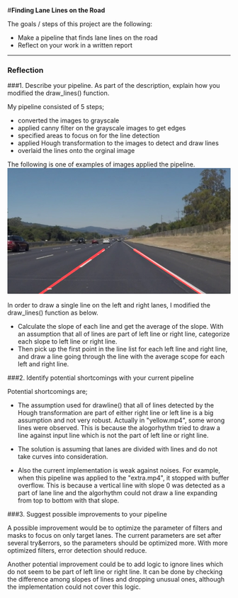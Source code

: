 #**Finding Lane Lines on the Road**

The goals / steps of this project are the following:
* Make a pipeline that finds lane lines on the road
* Reflect on your work in a written report


[//]: # (Image References)

[image1]: ./output/solidWhiteRight_output.jpg  "PipelineApplied"

---

### Reflection

###1. Describe your pipeline. As part of the description, explain how you modified the draw_lines() function.

My pipeline consisted of 5 steps; 
* converted the images to grayscale
* applied canny filter on the grayscale images to get edges
* specified areas to focus on for the line detection
* applied Hough transformation to the images to detect and draw lines
* overlaid the lines onto the orginal image 

The following is one of examples of images applied the pipeline.
![alt text][image1]

In order to draw a single line on the left and right lanes, I modified the draw_lines() function as below.
* Calculate the slope of each line and get the average of the slope. With an assumption that all of lines are part of left line or right line, categorize each slope to left line or right line.
* Then pick up the first point in the line list for each left line and right line, and draw a line going through the line with the average scope for each left and right line.


###2. Identify potential shortcomings with your current pipeline

Potential shortcomings are;
* The assumption used for drawline() that all of lines detected by the Hough transformation are part of either right line or left line is a big assumption and not very robust. Actually in "yellow.mp4", some wrong lines were observed. This is because the alogorhythm tried to draw a line against input line which is not the part of left line or right line.

* The solution is assuming that lanes are divided with lines and do not take curves into consideration. 

* Also the current implementation is weak against noises. For example, when this pipeline was applied to the "extra.mp4", it stopped with buffer overflow. This is because a vertical line with slope 0 was detected as a part of lane line and the algorhythm could not draw a line expanding from top to bottom with that slope.

###3. Suggest possible improvements to your pipeline

A possible improvement would be to optimize the parameter of filters and masks to focus on only target lanes. The current parameters are set after several try&errors, so the parameters should be optimized more. With more optimized filters, error detection should reduce.

Another potential improvement could be to add logic to ignore lines which do not seem to be part of left line or right line. It can be done by checking the difference among slopes of lines and dropping unusual ones, although the implementation could not cover this logic.
